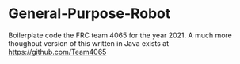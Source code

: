 # General-Purpose-Robot
Boilerplate code the FRC team 4065 for the year 2021.
A much more thoughout version of this written in Java exists at https://github.com/Team4065
